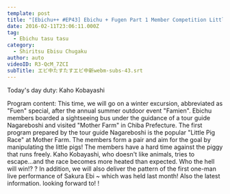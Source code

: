 ```yaml
---
template: post
title: "[Ebichu++ #EP43] Ebichu + Fugen Part 1 Member Competition Little Pig Race"
date: 2016-02-11T23:06:11.000Z
tag:
  - Ebichu tasu tasu
category:
  - Shiritsu Ebisu Chugaku
author: auto
videoID: R3-QcM_7ZCI
subTitle: エビ中たすたすエビ中新webm-subs-43.srt
---
```

Today's day duty: Kaho Kobayashi

Program content: This time, we will go on a winter excursion, abbreviated as "Fuen" special, after the annual summer outdoor event "Famien". Ebichu members boarded a sightseeing bus under the guidance of a tour guide Nagareboshi and visited "Mother Farm" in Chiba Prefecture. The first program prepared by the tour guide Nagareboshi is the popular "Little Pig Race" at Mother Farm. The members form a pair and aim for the goal by manipulating the little pigs! The members have a hard time against the piggy that runs freely. Kaho Kobayashi, who doesn't like animals, tries to escape...and the race becomes more heated than expected. Who the hell will win!? ? In addition, we will also deliver the pattern of the first one-man live performance of Sakura Ebi ~ which was held last month! Also the latest information. looking forward to! !
